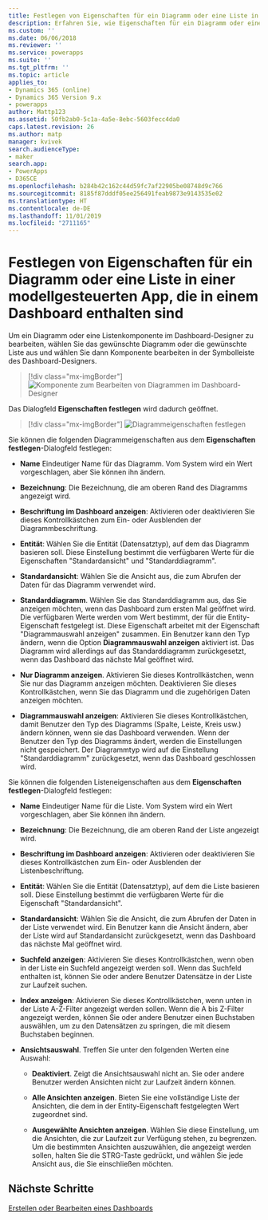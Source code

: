 ```yaml
---
title: Festlegen von Eigenschaften für ein Diagramm oder eine Liste in einer modellgesteuerten App, die in einem Dashboard enthalten sind, in PowerApps | Microsoft-Dokumentation
description: Erfahren Sie, wie Eigenschaften für ein Diagramm oder eine Liste, die in einem Dashboard enthalten sind, festgelegt werden
ms.custom: ''
ms.date: 06/06/2018
ms.reviewer: ''
ms.service: powerapps
ms.suite: ''
ms.tgt_pltfrm: ''
ms.topic: article
applies_to:
- Dynamics 365 (online)
- Dynamics 365 Version 9.x
- powerapps
author: Mattp123
ms.assetid: 50fb2ab0-5c1a-4a5e-8ebc-5603fecc4da0
caps.latest.revision: 26
ms.author: matp
manager: kvivek
search.audienceType:
- maker
search.app:
- PowerApps
- D365CE
ms.openlocfilehash: b284b42c162c44d59fc7af22905be08748d9c766
ms.sourcegitcommit: 8185f87dddf05ee256491feab9873e9143535e02
ms.translationtype: HT
ms.contentlocale: de-DE
ms.lasthandoff: 11/01/2019
ms.locfileid: "2711165"
---
```

# <a name="set-properties-for-a-model-driven-app-chart-or-list-included-in-a-dashboard"></a>Festlegen von Eigenschaften für ein Diagramm oder eine Liste in einer modellgesteuerten App, die in einem Dashboard enthalten sind

Um ein Diagramm oder eine Listenkomponente im Dashboard-Designer zu bearbeiten, wählen Sie das gewünschte Diagramm oder die gewünschte Liste aus und wählen Sie dann Komponente bearbeiten in der Symbolleiste des Dashboard-Designers.   
  > [!div class="mx-imgBorder"] 
  > ![Komponente zum Bearbeiten von Diagrammen im Dashboard-Designer](media/dashboard-chart-select.png)

Das Dialogfeld **Eigenschaften festlegen** wird dadurch geöffnet.

  > [!div class="mx-imgBorder"] 
  > ![Diagrammeigenschaften festlegen](media/set-properties-chart.png)  
 
Sie können die folgenden Diagrammeigenschaften aus dem **Eigenschaften festlegen**-Dialogfeld festlegen:  
  
- **Name** Eindeutiger Name für das Diagramm. Vom System wird ein Wert vorgeschlagen, aber Sie können ihn ändern.  
  
- **Bezeichnung**: Die Bezeichnung, die am oberen Rand des Diagramms angezeigt wird.  
  
- **Beschriftung im Dashboard anzeigen**: Aktivieren oder deaktivieren Sie dieses Kontrollkästchen zum Ein- oder Ausblenden der Diagrammbeschriftung.  
  
- **Entität**: Wählen Sie die Entität (Datensatztyp), auf dem das Diagramm basieren soll. Diese Einstellung bestimmt die verfügbaren Werte für die Eigenschaften "Standardansicht" und "Standarddiagramm".  
  
- **Standardansicht**: Wählen Sie die Ansicht aus, die zum Abrufen der Daten für das Diagramm verwendet wird.  
  
- **Standarddiagramm**. Wählen Sie das Standarddiagramm aus, das Sie anzeigen möchten, wenn das Dashboard zum ersten Mal geöffnet wird. Die verfügbaren Werte werden vom Wert bestimmt, der für die Entity-Eigenschaft festgelegt ist. Diese Eigenschaft arbeitet mit der Eigenschaft "Diagrammauswahl anzeigen" zusammen. Ein Benutzer kann den Typ ändern, wenn die Option **Diagrammauswahl anzeigen** aktiviert ist. Das Diagramm wird allerdings auf das Standarddiagramm zurückgesetzt, wenn das Dashboard das nächste Mal geöffnet wird.  
  
- **Nur Diagramm anzeigen**. Aktivieren Sie dieses Kontrollkästchen, wenn Sie nur das Diagramm anzeigen möchten. Deaktivieren Sie dieses Kontrollkästchen, wenn Sie das Diagramm und die zugehörigen Daten anzeigen möchten.  
  
- **Diagrammauswahl anzeigen**: Aktivieren Sie dieses Kontrollkästchen, damit Benutzer den Typ des Diagramms (Spalte, Leiste, Kreis usw.) ändern können, wenn sie das Dashboard verwenden. Wenn der Benutzer den Typ des Diagramms ändert, werden die Einstellungen nicht gespeichert. Der Diagrammtyp wird auf die Einstellung "Standarddiagramm" zurückgesetzt, wenn das Dashboard geschlossen wird.  
  
Sie können die folgenden Listeneigenschaften aus dem **Eigenschaften festlegen**-Dialogfeld festlegen:  
  
- **Name** Eindeutiger Name für die Liste. Vom System wird ein Wert vorgeschlagen, aber Sie können ihn ändern.  
  
- **Bezeichnung**: Die Bezeichnung, die am oberen Rand der Liste angezeigt wird.  
  
- **Beschriftung im Dashboard anzeigen**: Aktivieren oder deaktivieren Sie dieses Kontrollkästchen zum Ein- oder Ausblenden der Listenbeschriftung.  
  
- **Entität**: Wählen Sie die Entität (Datensatztyp), auf dem die Liste basieren soll. Diese Einstellung bestimmt die verfügbaren Werte für die Eigenschaft "Standardansicht".  
  
- **Standardansicht**: Wählen Sie die Ansicht, die zum Abrufen der Daten in der Liste verwendet wird. Ein Benutzer kann die Ansicht ändern, aber der Liste wird auf Standardansicht zurückgesetzt, wenn das Dashboard das nächste Mal geöffnet wird.  
  
- **Suchfeld anzeigen**: Aktivieren Sie dieses Kontrollkästchen, wenn oben in der Liste ein Suchfeld angezeigt werden soll. Wenn das Suchfeld enthalten ist, können Sie oder andere Benutzer Datensätze in der Liste zur Laufzeit suchen.  
  
- **Index anzeigen**: Aktivieren Sie dieses Kontrollkästchen, wenn unten in der Liste A-Z-Filter angezeigt werden sollen. Wenn die A bis Z-Filter angezeigt werden, können Sie oder andere Benutzer einen Buchstaben auswählen, um zu den Datensätzen zu springen, die mit diesem Buchstaben beginnen.  
  
- **Ansichtsauswahl**. Treffen Sie unter den folgenden Werten eine Auswahl:  
  
    - **Deaktiviert**. Zeigt die Ansichtsauswahl nicht an. Sie oder andere Benutzer werden Ansichten nicht zur Laufzeit ändern können.  
  
    - **Alle Ansichten anzeigen**. Bieten Sie eine vollständige Liste der Ansichten, die dem in der Entity-Eigenschaft festgelegten Wert zugeordnet sind.  
  
    - **Ausgewählte Ansichten anzeigen**. Wählen Sie diese Einstellung, um die Ansichten, die zur Laufzeit zur Verfügung stehen, zu begrenzen. Um die bestimmten Ansichten auszuwählen, die angezeigt werden sollen, halten Sie die STRG-Taste gedrückt, und wählen Sie jede Ansicht aus, die Sie einschließen möchten.  
 
## <a name="next-steps"></a>Nächste Schritte  
 [Erstellen oder Bearbeiten eines Dashboards](create-edit-dashboards.md)
